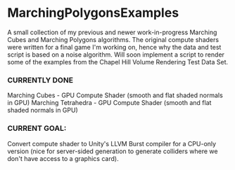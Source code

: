 # MarchingPolygonsExamples

A small collection of my previous and newer work-in-progress Marching Cubes and Marching Polygons algorithms. The original compute shaders were written for a final game I'm working on, hence why the data and test script is based on a noise algorithm. Will soon implement a script to render some of the examples from the Chapel Hill Volume Rendering Test Data Set.

### CURRENTLY DONE
Marching Cubes - GPU Compute Shader (smooth and flat shaded normals in GPU)
Marching Tetrahedra - GPU Compute Shader (smooth and flat shaded normals in GPU)

### CURRENT GOAL:
Convert compute shader to Unity's LLVM Burst compiler for a CPU-only version (nice for server-sided generation to generate colliders where we don't have access to a graphics card).
